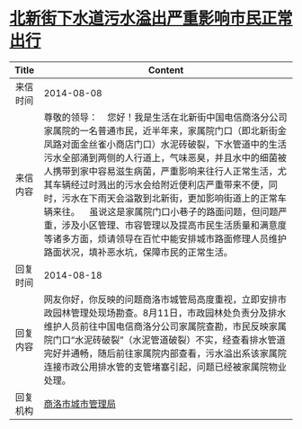# <a href="http://www.shangluo.gov.cn/zmhd/ldxxxx.jsp?urltype=leadermail.LeaderMailContentUrl&wbtreeid=1112&leadermailid=2640">北新街下水道污水溢出严重影响市民正常出行</a>
| Title |                                                                                                                                                 Content                                                                                                                                                  |
|:-----:|----------------------------------------------------------------------------------------------------------------------------------------------------------------------------------------------------------------------------------------------------------------------------------------------------------|
| 来信时间  | 2014-08-08                                                                                                                                                                                                                                                                                               |
| 来信内容  | 尊敬的领导：    您好！我是生活在北新街中国电信商洛分公司家属院的一名普通市民，近半年来，家属院门口（即北新街金凤路对面金丝雀小商店门口）水泥砖破裂，下水管道中的生活污水全部涌到两侧的人行道上，气味恶臭，并且水中的细菌被人携带到家中容易滋生病菌，严重影响来往行人正常生活，尤其车辆经过时溅出的污水会给附近便利店严重带来不便，同时，污水在下雨天会溢散到北新街，更加影响街道上的正常车辆来往。    虽说这是家属院门口小巷子的路面问题，但问题严重，涉及小区管理、市容管理以及提高市民生活质量和满意度等诸多方面，烦请领导在百忙中能安排城市路面修理人员维护路面状况，填补恶水坑，保障市民的正常生活。 |
| 回复时间  | 2014-08-18                                                                                                                                                                                                                                                                                               |
| 回复内容  | 网友你好，你反映的问题商洛市城管局高度重视，立即安排市政园林管理处现场勘查。8月11日，市政园林处负责分及排水维护人员前往中国电信商洛分公司家属院查勘，市民反映家属院门口“水泥砖破裂”（水泥管道破裂）不实，经查看排水管道完好并通畅，随后前往家属院内部查看，污水溢出系该家属院连接市政公用排水管的支管堵塞引起，问题已经被家属院物业处理。                                                                                                                                  |
| 回复机构  | <a href="../../categories/agencies/商洛市城市管理局.md">商洛市城市管理局</a>                                                                                                                                                                                                                                               |